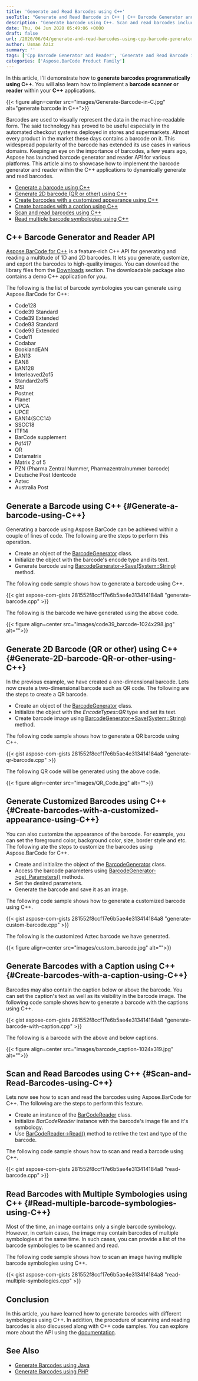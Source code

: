 ```yaml
---
title: 'Generate and Read Barcodes using C++'
seoTitle: "Generate and Read Barcode in C++ | C++ Barcode Generator and Reader"
description: "Generate barcode using C++. Scan and read barcodes including QR, Aztec, DataMatrix, Code128, and other barcodes in C++. C++ Barcode Generator and Reader."
date: Thu, 04 Jun 2020 05:49:06 +0000
draft: false
url: /2020/06/04/generate-and-read-barcodes-using-cpp-barcode-generator-and-reader/
author: Usman Aziz
summary: ''
tags: ['Cpp Barcode Generator and Reader', 'Generate and Read Barcode in Cpp']
categories: ['Aspose.BarCode Product Family']
---
```


In this article, I'll demonstrate how to **generate barcodes programmatically using C++**. You will also learn how to implement a **barcode scanner or reader** within your **C++** applications.



{{< figure align=center src="images/Generate-Barcode-in-C.jpg" alt="generate barcode in C++">}}


Barcodes are used to visually represent the data in the machine-readable form. The said technology has proved to be useful especially in the automated checkout systems deployed in stores and supermarkets. Almost every product in the market these days contains a barcode on it. This widespread popularity of the barcode has extended its use cases in various domains. Keeping an eye on the importance of barcodes, a few years ago, Aspose has launched barcode generator and reader API for various platforms. This article aims to showcase how to implement the barcode generator and reader within the C++ applications to dynamically generate and read barcodes.

*   [Generate a barcode using C++][1]
*   [Generate 2D barcode (QR or other) using C++][2]
*   [Create barcodes with a customized appearance using C++][3]
*   [Create barcodes with a caption using C++][4]
*   [Scan and read barcodes using C++][5]
*   [Read multiple barcode symbologies using C++][6]

## C++ Barcode Generator and Reader API

[Aspose.BarCode for C++][7] is a feature-rich C++ API for generating and reading a multitude of 1D and 2D barcodes. It lets you generate, customize, and export the barcodes to high-quality images. You can download the library files from the [Downloads][8] section. The downloadable package also contains a demo C++ application for you.

The following is the list of barcode symbologies you can generate using Aspose.BarCode for C++:

*   Code128
*   Code39 Standard
*   Code39 Extended
*   Code93 Standard
*   Code93 Extended
*   Code11
*   Codabar
*   BooklandEAN
*   EAN13
*   EAN8
*   EAN128
*   Interleaved2of5
*   Standard2of5
*   MSI
*   Postnet
*   Planet
*   UPCA
*   UPCE
*   EAN14(SCC14)
*   SSCC18
*   ITF14
*   BarCode supplement
*   Pdf417
*   QR
*   Datamatrix
*   Matrix 2 of 5
*   PZN (Pharma Zentral Nummer, Pharmazentralnummer barcode)
*   Deutsche Post Identcode
*   Aztec
*   Australia Post

## Generate a Barcode using C++ {#Generate-a-barcode-using-C++}

Generating a barcode using Aspose.BarCode can be achieved within a couple of lines of code. The following are the steps to perform this operation.

*   Create an object of the [BarcodeGenerator][9] class.
*   Initialize the object with the barcode's encode type and its text.
*   Generate barcode using [BarcodeGenerator->Save(System::String)][10] method.

The following code sample shows how to generate a barcode using C++.

{{< gist aspose-com-gists 281552f8ccf17e6b5ae4e313414184a8 "generate-barcode.cpp" >}}

The following is the barcode we have generated using the above code.



{{< figure align=center src="images/code39_barcode-1024x298.jpg" alt="">}}


## Generate 2D Barcode (QR or other) using C++ {#Generate-2D-barcode-QR-or-other-using-C++}

In the previous example, we have created a one-dimensional barcode. Lets now create a two-dimensional barcode such as QR code. The following are the steps to create a QR barcode.

*   Create an object of the [BarcodeGenerator][11] class.
*   Initialize the object with the _EncodeTypes::QR_ type and set its text.
*   Create barcode image using [BarcodeGenerator->Save(System::String)][12] method.

The following code sample shows how to generate a QR barcode using C++.

{{< gist aspose-com-gists 281552f8ccf17e6b5ae4e313414184a8 "generate-qr-barcode.cpp" >}}

The following QR code will be generated using the above code.



{{< figure align=center src="images/QR_Code.jpg" alt="">}}


## Generate Customized Barcodes using C++ {#Create-barcodes-with-a-customized-appearance-using-C++}

You can also customize the appearance of the barcode. For example, you can set the foreground color, background color, size, border style and etc. The following ate the steps to customize the barcodes using Aspose.BarCode for C++.

*   Create and initialize the object of the [BarcodeGenerator][13] class.
*   Access the barcode parameters using [BarcodeGenerator->get\_Parameters()][14] methods.
*   Set the desired parameters.
*   Generate the barcode and save it as an image.

The following code sample shows how to generate a customized barcode using C++.

{{< gist aspose-com-gists 281552f8ccf17e6b5ae4e313414184a8 "generate-custom-barcode.cpp" >}}

The following is the customized Aztec barcode we have generated.



{{< figure align=center src="images/custom_barcode.jpg" alt="">}}


## Generate Barcodes with a Caption using C++ {#Create-barcodes-with-a-caption-using-C++}

Barcodes may also contain the caption below or above the barcode. You can set the caption's text as well as its visibility in the barcode image. The following code sample shows how to generate a barcode with the captions using C++.

{{< gist aspose-com-gists 281552f8ccf17e6b5ae4e313414184a8 "generate-barcode-with-caption.cpp" >}}

The following is a barcode with the above and below captions.



{{< figure align=center src="images/barcode_caption-1024x319.jpg" alt="">}}


## Scan and Read Barcodes using C++ {#Scan-and-Read-Barcodes-using-C++}

Lets now see how to scan and read the barcodes using Aspose.BarCode for C++. The following are the steps to perform this feature.

*   Create an instance of the [BarCodeReader][15] class.
*   Initialize _BarCodeReader_ instance with the barcode's image file and it's symbology.
*   Use [BarCodeReader->Read()][16] method to retrive the text and type of the barcode.

The following code sample shows how to scan and read a barcode using C++.

{{< gist aspose-com-gists 281552f8ccf17e6b5ae4e313414184a8 "read-barcode.cpp" >}}

## Read Barcodes with Multiple Symbologies using C++ {#Read-multiple-barcode-symbologies-using-C++}

Most of the time, an image contains only a single barcode symbology. However, in certain cases, the image may contain barcodes of multiple symbologies at the same time. In such cases, you can provide a list of the barcode symbologies to be scanned and read.

The following code sample shows how to scan an image having multiple barcode symbologies using C++.

{{< gist aspose-com-gists 281552f8ccf17e6b5ae4e313414184a8 "read-multiple-symbologies.cpp" >}}

## Conclusion

In this article, you have learned how to generate barcodes with different symbologies using C++. In addition, the procedure of scanning and reading barcodes is also discussed along with C++ code samples. You can explore more about the API using the [documentation][17].

## See Also

*   [Generate Barcodes using Java][18]
*   [Generate Barcodes using PHP][19]




[1]: #Generate-a-barcode-using-C++
[2]: #Generate-2D-barcode-QR-or-other-using-C++
[3]: #Create-barcodes-with-a-customized-appearance-using-C++
[4]: #Create-barcodes-with-a-caption-using-C++
[5]: #Scan-and-Read-Barcodes-using-C++
[6]: #Read-multiple-barcode-symbologies-using-C++
[7]: https://products.aspose.com/barcode/cpp
[8]: https://downloads.aspose.com/barcode/cpp
[9]: https://apireference.aspose.com/barcode/cpp/class/aspose.bar_code.generation.barcode_generator/
[10]: https://apireference.aspose.com/barcode/cpp/class/system.string/
[11]: https://apireference.aspose.com/barcode/cpp/class/aspose.bar_code.generation.barcode_generator/
[12]: https://apireference.aspose.com/barcode/cpp/class/system.string/
[13]: https://apireference.aspose.com/barcode/cpp/class/aspose.bar_code.generation.barcode_generator/
[14]: https://apireference.aspose.com/barcode/cpp/class/aspose.bar_code.generation.barcode_generator/#acd7573dd0e4e535164f5412f5d6d0548
[15]: https://apireference.aspose.com/barcode/cpp/class/aspose.bar_code.bar_code_recognition.bar_code_reader/
[16]: https://apireference.aspose.com/barcode/cpp/class/aspose.bar_code.bar_code_recognition.bar_code_reader#a5a37295fcf099a29ee5797beaedbfce0
[17]: https://docs.aspose.com/display/barcodecpp/Product+Overview
[18]: https://blog.aspose.com/2020/04/07/generate-or-scan-barcode-qr-pdf417-datamatrix-aztec-in-java/
[19]: https://blog.aspose.com/2020/01/29/php-barcode-generator-reader-and-scanner-api/





